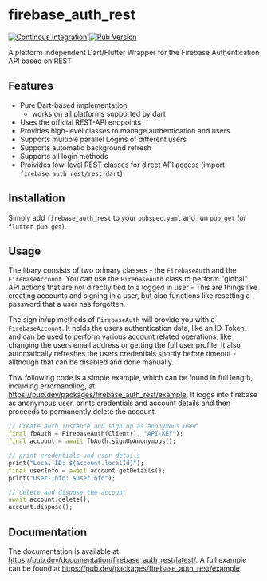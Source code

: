 # firebase_auth_rest
[![Continous Integration](https://github.com/Skycoder42/firebase_auth_rest/workflows/Continous%20Integration/badge.svg)](https://github.com/Skycoder42/firebase_auth_rest/actions?query=workflow%3A%22Continous+Integration%22)
[![Pub Version](https://img.shields.io/pub/v/firebase_auth_rest)](https://pub.dev/packages/firebase_auth_rest)

A platform independent Dart/Flutter Wrapper for the Firebase Authentication API based on REST

## Features
- Pure Dart-based implementation
  - works on all platforms supported by dart
- Uses the official REST-API endpoints
- Provides high-level classes to manage authentication and users
- Supports multiple parallel Logins of different users
- Supports automatic background refresh
- Supports all login methods
- Proivides low-level REST classes for direct API access (import `firebase_auth_rest/rest.dart`)

## Installation
Simply add `firebase_auth_rest` to your `pubspec.yaml` and run `pub get` (or `flutter pub get`).

## Usage
The libary consists of two primary classes - the `FirebaseAuth` and the `FirebaseAccount`. You can use the `FirebaseAuth` class to perform "global" API actions that are not directly tied to a logged in user - This are things like creating accounts and signing in a user, but also functions like resetting a password that a user has forgotten.

The sign in/up methods of `FirebaseAuth` will provide you with a `FirebaseAccount`. It holds the users authentication data, like an ID-Token, and can be used to perform various account related operations, like changing the users email address or getting the full user profile. It also automatically refreshes the users credentials shortly before timeout - allthough that can be disabled and done manually.

Thw following code is a simple example, which can be found in full length, including errorhandling, at https://pub.dev/packages/firebase_auth_rest/example. It loggs into firebase as anonymous user, prints credentials and account details and then proceeds to permanently delete the account.

```.dart
// Create auth instance and sign up as anonymous user
final fbAuth = FirebaseAuth(Client(), "API-KEY");
final account = await fbAuth.signUpAnonymous();

// print credentials und user details
print("Local-ID: ${account.localId}");
final userInfo = await account.getDetails();
print("User-Info: $userInfo");

// delete and dispose the account
await account.delete();
account.dispose();
```

## Documentation
The documentation is available at https://pub.dev/documentation/firebase_auth_rest/latest/. A full example can be found at https://pub.dev/packages/firebase_auth_rest/example.